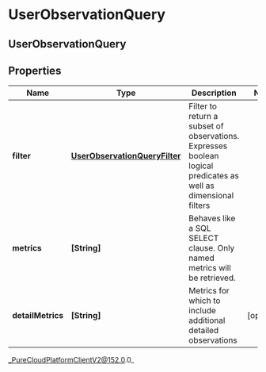 # UserObservationQuery

## UserObservationQuery

## Properties

|Name | Type | Description | Notes|
|------------ | ------------- | ------------- | -------------|
| **filter** | [**UserObservationQueryFilter**](UserObservationQueryFilter) | Filter to return a subset of observations. Expresses boolean logical predicates as well as dimensional filters | |
| **metrics** | **[String]** | Behaves like a SQL SELECT clause. Only named metrics will be retrieved. | |
| **detailMetrics** | **[String]** | Metrics for which to include additional detailed observations | [optional] |



_PureCloudPlatformClientV2@152.0.0_
